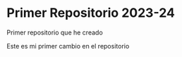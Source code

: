 # Primer Repositorio 2023-24
Primer repositorio que he creado

Este es mi primer cambio en el repositorio

